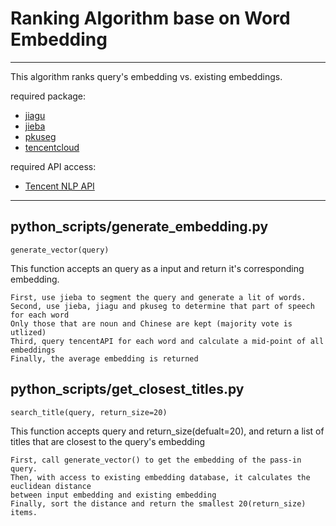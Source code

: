 # Ranking Algorithm base on Word Embedding

---

This algorithm ranks query's embedding vs. existing embeddings. 

required package: 

- [jiagu](https://pypi.org/project/jiagu/)
- [jieba](https://pypi.org/project/jieba/)
- [pkuseg](https://pypi.org/project/pkuseg/)
- [tencentcloud](https://cloud.tencent.com/document/sdk/Python)

required API access: 

- [Tencent NLP API](https://cloud.tencent.com/product/nlp)

---

## python_scripts/generate_embedding.py 

    generate_vector(query)
    
This function accepts an query as a input and return it's corresponding embedding. 

    First, use jieba to segment the query and generate a lit of words. 
    Second, use jieba, jiagu and pkuseg to determine that part of speech for each word 
    Only those that are noun and Chinese are kept (majority vote is utlized)
    Third, query tencentAPI for each word and calculate a mid-point of all embeddings 
    Finally, the average embedding is returned 

## python_scripts/get_closest_titles.py 

    search_title(query, return_size=20)

This function accepts query and return_size(defualt=20), and return a list of titles that are closest to the query's embedding 

    First, call generate_vector() to get the embedding of the pass-in query. 
    Then, with access to existing embedding database, it calculates the euclidean distance
    between input embedding and existing embedding 
    Finally, sort the distance and return the smallest 20(return_size) items. 